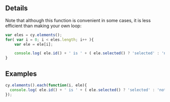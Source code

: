 ## Details

<span class="important-indicator"></span> Note that although this function is convenient in some cases, it is less efficient than making your own loop:

```js
var eles = cy.elements();
for( var i = 0; i < eles.length; i++ ){
	var ele = ele[i];

	console.log( ele.id() + ' is ' + ( ele.selected() ? 'selected' : 'not selected' ) );
}
```

## Examples

```js
cy.elements().each(function(i, ele){
  console.log( ele.id() + ' is ' + ( ele.selected() ? 'selected' : 'not selected' ) );
});
```